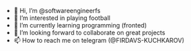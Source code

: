 - 👋 Hi, I’m @softwareengineerfs
- 👀 I’m interested in playing football
- 🌱 I’m currently learning programming (fronted)
- 💞️ I’m looking forward to collaborate on great projects
- 📫 How to reach me on telegram (@FIRDAVS-KUCHKAROV)

<!---
softwareengineerfs/softwareengineerfs is a ✨ special ✨ repository because its `README.md` (this file) appears on your GitHub profile.
You can click the Preview link to take a look at your changes.
--->
